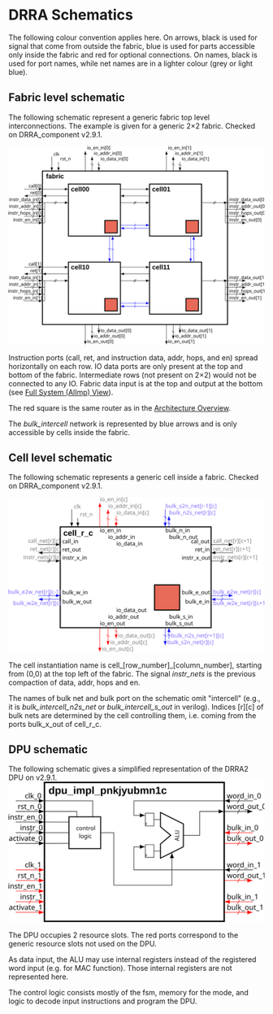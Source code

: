 # DRRA Schematics

The following colour convention applies here.
On arrows, black is used for signal that come from outside the fabric, blue is used for parts accessible only inside the fabric and red for optional connections.
On names, black is used for port names, while net names are in a lighter colour (grey or light blue).


## Fabric level schematic

The following schematic represent a generic fabric top level interconnections.
The example is given for a generic 2×2 fabric.
Checked on DRRA_component v2.9.1.

![DRRA Fabric Schematic](./Schematics/schema_fabric.svg)

Instruction ports (call, ret, and instruction data, addr, hops, and en) spread horizontally on each row.
IO data ports are only present at the top and bottom of the fabric.
Intermediate rows (not present on 2×2) would not be connected to any IO.
Fabric data input is at the top and output at the bottom (see [Full System (AlImp) View](../../../ToolChain/Vesyla/Explanations/FullSystemView.md)).

The red square is the same router as in the [Architecture Overview](../../Explanations/DRRA/Overview.md).

The *bulk_intercell* network is represented by blue arrows and is only accessible by cells inside the fabric.

## Cell level schematic

The following schematic represents a generic cell inside a fabric.
Checked on DRRA_component v2.9.1.

![DRRA Cell Schematic](./Schematics/schema_cell.svg)

The cell instantiation name is cell_[row_number]_[column_number], starting from (0,0) at the top left of the fabric.
The signal *instr_nets* is the previous compaction of data, addr, hops and en.

The names of bulk net and bulk port on the schematic omit "intercell" (e.g., it is *bulk_intercell_n2s_net* or *bulk_intercell_s_out* in verilog).
Indices [r][c] of bulk nets are determined by the cell controlling them, i.e. coming from the ports bulk_x_out of cell_r_c.



## DPU schematic
The following schematic gives a simplified representation of the DRRA2 DPU on v2.9.1.
![DRRA DPU Schematic](./Schematics/schema_dpu.svg)

The DPU occupies 2 resource slots. The red ports correspond to the generic resource slots not used on the DPU.

As data input, the ALU may use internal registers instead of the registered word input (e.g. for MAC function). Those internal registers are not represented here.

The control logic consists mostly of the fsm, memory for the mode, and logic to decode input instructions and program the DPU.
